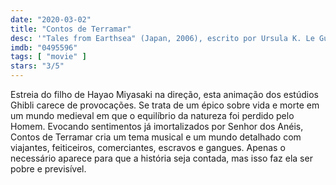 ```yaml
---
date: "2020-03-02"
title: "Contos de Terramar"
desc: '"Tales from Earthsea" (Japan, 2006), escrito por Ursula K. Le Guin, Gorô Miyazaki e Keiko Niwa, dirigido por Gorô Miyazaki, com Jun''ichi Okada, Aoi Teshima e Bunta Sugawara.'
imdb: "0495596"
tags: [ "movie" ]
stars: "3/5"
---
```

Estreia do filho de Hayao Miyasaki na direção, esta animação dos estúdios Ghibli carece de provocações. Se trata de um épico sobre vida e morte em um mundo medieval em que o equilíbrio da natureza foi perdido pelo Homem. Evocando sentimentos já imortalizados por Senhor dos Anéis, Contos de Terramar cria um tema musical e um mundo detalhado com viajantes, feiticeiros, comerciantes, escravos e gangues. Apenas o necessário aparece para que a história seja contada, mas isso faz ela ser pobre e previsível.
